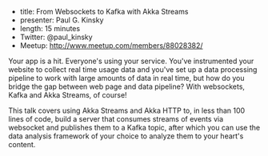 * title: From Websockets to Kafka with Akka Streams
* presenter: Paul G. Kinsky
* length: 15 minutes
* Twitter: @paul_kinsky
* Meetup: http://www.meetup.com/members/88028382/

Your app is a hit. Everyone's using your service. You've instrumented your website to collect real time usage data and you've set up a data processing pipeline to work with large amounts of data in real time, but how do you bridge the gap between web page and data pipeline? With websockets, Kafka and Akka Streams, of course!

This talk covers using Akka Streams and Akka HTTP to, in less than 100 lines of code, build a server that consumes streams of events via websocket and publishes them to a Kafka topic, after which you can use the data analysis framework of your choice to analyze them to your heart's content.
